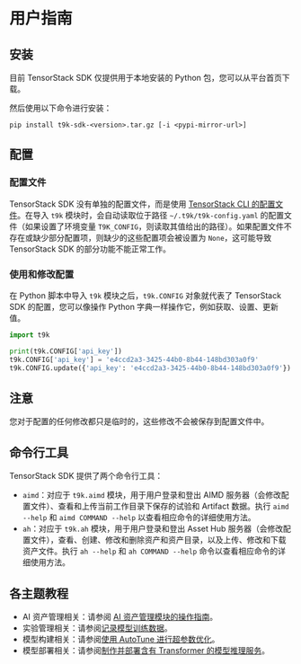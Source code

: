 # 用户指南

## 安装

目前 TensorStack SDK 仅提供用于本地安装的 Python 包，您可以从平台首页下载。

然后使用以下命令进行安装：

```shell
pip install t9k-sdk-<version>.tar.gz [-i <pypi-mirror-url>]
```

## 配置

### 配置文件

TensorStack SDK 没有单独的配置文件，而是使用 [TensorStack CLI 的配置文件](../tensorstack-cli/user-guide.md#配置文件)。在导入 `t9k` 模块时，会自动读取位于路径 `~/.t9k/t9k-config.yaml` 的配置文件（如果设置了环境变量 `T9K_CONFIG`，则读取其值给出的路径）。如果配置文件不存在或缺少部分配置项，则缺少的这些配置项会被设置为 `None`，这可能导致 TensorStack SDK 的部分功能不能正常工作。

### 使用和修改配置

在 Python 脚本中导入 `t9k` 模块之后，`t9k.CONFIG` 对象就代表了 TensorStack SDK 的配置，您可以像操作 Python 字典一样操作它，例如获取、设置、更新值。

```python
import t9k

print(t9k.CONFIG['api_key'])
t9k.CONFIG['api_key'] = 'e4ccd2a3-3425-44b0-8b44-148bd303a0f9'
t9k.CONFIG.update({'api_key': 'e4ccd2a3-3425-44b0-8b44-148bd303a0f9'})
```

<aside class="note">
<h1>注意</h1>

您对于配置的任何修改都只是临时的，这些修改不会被保存到配置文件中。

</aside>

## 命令行工具

TensorStack SDK 提供了两个命令行工具：

* `aimd`：对应于 `t9k.aimd` 模块，用于用户登录和登出 AIMD 服务器（会修改配置文件）、查看和上传当前工作目录下保存的试验和 Artifact 数据。执行 `aimd --help` 和 `aimd COMMAND --help` 以查看相应命令的详细使用方法。
* `ah`：对应于 `t9k.ah` 模块，用于用户登录和登出 Asset Hub 服务器（会修改配置文件），查看、创建、修改和删除资产和资产目录，以及上传、修改和下载资产文件。执行 `ah --help` 和 `ah COMMAND --help` 命令以查看相应命令的详细使用方法。

<!-- 
详细教程
 -->

## 各主题教程

* AI 资产管理相关：请参阅 [AI 资产管理模块的操作指南](../../guide/manage-asset/manipulate-folder-and-asset.md)。
* 实验管理相关：请参阅[记录模型训练数据](../../guide/record-model-training-data/use-experiment-console.md)。
* 模型构建相关：请参阅[使用 AutoTune 进行超参数优化](../../guide/run-hyperparameter-optimization/hpo-with-autotune.md)。
* 模型部署相关：请参阅[制作并部署含有 Transformer 的模型推理服务](../../guide/deploy-model-reference-serving/deploy-mlservice-with-transformer.md)。

